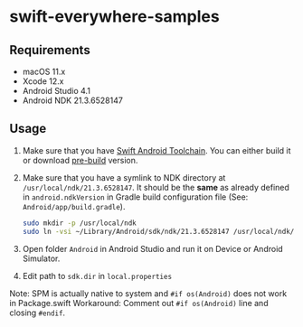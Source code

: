 # swift-everywhere-samples

## Requirements

- macOS 11.x
- Xcode 12.x
- Android Studio 4.1
- Android NDK 21.3.6528147

## Usage

1. Make sure that you have [Swift Android Toolchain](https://github.com/vgorloff/swift-everywhere-toolchain). You can either build it or download [pre-build](https://github.com/vgorloff/swift-everywhere-toolchain/releases) version.

2. Make sure that you have a symlink to NDK directory at `/usr/local/ndk/21.3.6528147`. It should be the **same** as already defined in `android.ndkVersion` in Gradle build configuration file (See: `Android/app/build.gradle`).

   ```sh
   sudo mkdir -p /usr/local/ndk
   sudo ln -vsi ~/Library/Android/sdk/ndk/21.3.6528147 /usr/local/ndk/21.3.6528147
   ```

3. Open folder `Android` in Android Studio and run it on Device or Android Simulator.

4. Edit path to `sdk.dir` in `local.properties`


Note: SPM is actually native to system and `#if os(Android)` does not work in Package.swift
Workaround: 
Comment out `#if os(Android)` line and closing `#endif`.

